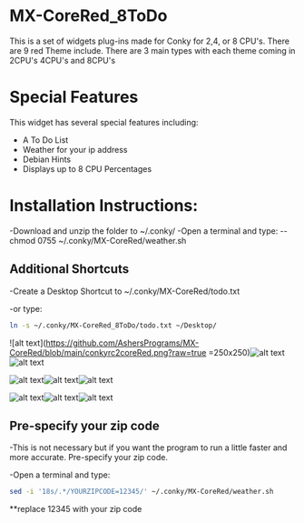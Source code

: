 # MX-CoreRed_8ToDo
This is a set of widgets plug-ins made for Conky for 2,4, or 8 CPU's.
There are 9 red Theme include.
There are 3 main types with each theme coming in 2CPU's 4CPU's and 8CPU's

# Special Features
This widget has several special features including: 
- A To Do List
- Weather for your ip address
- Debian Hints
- Displays up to 8 CPU Percentages

# Installation Instructions:
-Download and unzip the folder to ~/.conky/
-Open a terminal and type:
--chmod 0755 ~/.conky/MX-CoreRed/weather.sh

## Additional Shortcuts
-Create a Desktop Shortcut to ~/.conky/MX-CoreRed/todo.txt

-or type:
```bash
ln -s ~/.conky/MX-CoreRed_8ToDo/todo.txt ~/Desktop/
```
![alt text](https://github.com/AshersPrograms/MX-CoreRed/blob/main/conkyrc2coreRed.png?raw=true =250x250)![alt text](https://github.com/AshersPrograms/MX-CoreRed/blob/main/conkyrc2coreRed_Plus.png?raw=true)![alt text](https://github.com/AshersPrograms/MX-CoreRed/blob/main/conkyrc2coreRed_ToDo.png?raw=true)

![alt text](https://github.com/AshersPrograms/MX-CoreRed/blob/main/conkyrc4coreRed.png?raw=true)![alt text](https://github.com/AshersPrograms/MX-CoreRed/blob/main/conkyrc4coreRed_Plus.png?raw=true)![alt text](https://github.com/AshersPrograms/MX-CoreRed/blob/main/conkyrc4coreRed_ToDo.png?raw=true)

![alt text](https://github.com/AshersPrograms/MX-CoreRed/blob/main/conkyrc8coreRed.png?raw=true)![alt text](https://github.com/AshersPrograms/MX-CoreRed/blob/main/conkyrc8coreRed_Plus.png?raw=true)![alt text](https://github.com/AshersPrograms/MX-CoreRed/blob/main/conkyrc8coreRed_ToDo.png?raw=true)

## Pre-specify your zip code
-This is not necessary but if you want the program to run a little faster and more accurate. Pre-specify your zip code.

-Open a terminal and type:
```bash
sed -i '18s/.*/YOURZIPCODE=12345/' ~/.conky/MX-CoreRed/weather.sh
```
**replace 12345 with your zip code
